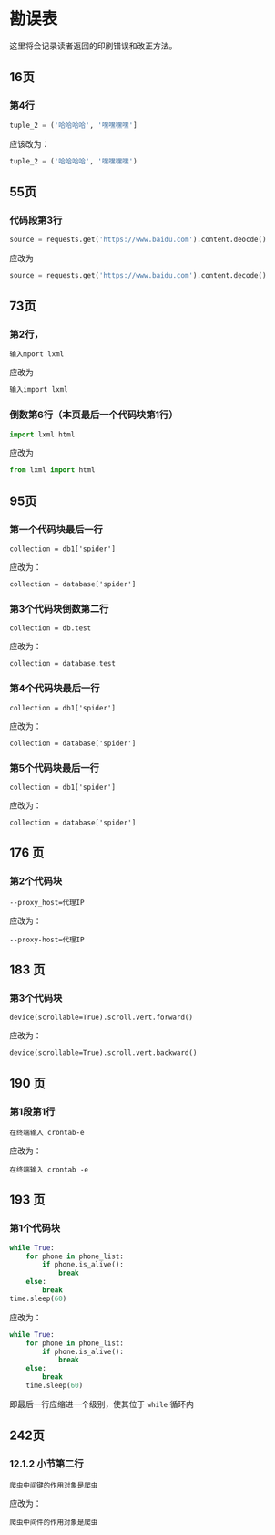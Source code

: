 # 勘误表

这里将会记录读者返回的印刷错误和改正方法。

## 16页

### 第4行

```python
tuple_2 = ('哈哈哈哈', '嘿嘿嘿嘿']
```

应该改为：

```python
tuple_2 = ('哈哈哈哈', '嘿嘿嘿嘿')
```

## 55页

### 代码段第3行

```python
source = requests.get('https://www.baidu.com').content.deocde()
```

应改为

```python
source = requests.get('https://www.baidu.com').content.decode()
```

## 73页

### 第2行，

```python
输入mport lxml
```

应改为

```python
输入import lxml
```

### 倒数第6行（本页最后一个代码块第1行）

```python
import lxml html
```

应改为

```python
from lxml import html
```

## 95页

### 第一个代码块最后一行

```
collection = db1['spider']
```

应改为：

```
collection = database['spider']
```

### 第3个代码块倒数第二行

```
collection = db.test
```

应改为：

```
collection = database.test
```

### 第4个代码块最后一行

```
collection = db1['spider']
```

应改为：

```
collection = database['spider']
```

### 第5个代码块最后一行

```
collection = db1['spider']
```

应改为：

```
collection = database['spider']
```

## 176 页

### 第2个代码块

```
--proxy_host=代理IP
```

应改为：

```
--proxy-host=代理IP
```

## 183 页

### 第3个代码块

```
device(scrollable=True).scroll.vert.forward()
```

应改为：

```
device(scrollable=True).scroll.vert.backward()
```

## 190 页

### 第1段第1行

```
在终端输入 crontab-e
```

应改为：

```
在终端输入 crontab -e
```

## 193 页

### 第1个代码块

```python
while True:
    for phone in phone_list:
        if phone.is_alive():
            break
    else:
        break
time.sleep(60)
```

应改为：

```python
while True:
    for phone in phone_list:
        if phone.is_alive():
            break
    else:
        break
    time.sleep(60)
```

即最后一行应缩进一个级别，使其位于 `while` 循环内


## 242页

### 12.1.2 小节第二行

```
爬虫中间键的作用对象是爬虫
```

应改为：

```
爬虫中间件的作用对象是爬虫
```
